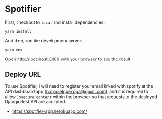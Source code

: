 # Spotifier

First, checkout to `local` and install dependencies:

```bash
yarn install
```

And then, run the development server:

```bash
yarn dev
```

Open [http://localhost:3000](http://localhost:3000) with your browser to see the result.


## Deploy URL
To use Spotifier, I will need to register your email linked with spotify at the API dashboard app (n.macielqueiroga@gmail.com), and it is required to allow `Insecure content` within the browser, so that requests to the deployed Django Rest API are accepted.
- https://spotifier-app.herokuapp.com/
